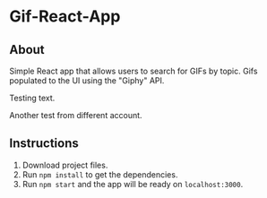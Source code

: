 # Gif-React-App

## About

Simple React app that allows users to search for GIFs by topic. Gifs populated to the UI using the "Giphy" API. 

Testing text.

Another test from different account. 

## Instructions

1. Download project files.
2. Run `npm install` to get the dependencies. 
3. Run `npm start` and the app will be ready on `localhost:3000`.
